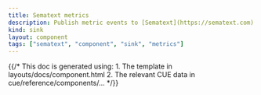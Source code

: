 ```yaml
---
title: Sematext metrics
description: Publish metric events to [Sematext](https://sematext.com)
kind: sink
layout: component
tags: ["sematext", "component", "sink", "metrics"]
---
```


{{/* This doc is generated using:
     1. The template in layouts/docs/component.html
     2. The relevant CUE data in cue/reference/components/... */}}
